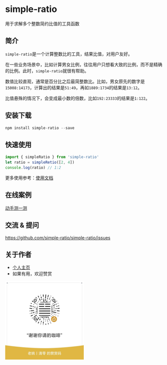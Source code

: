 # simple-ratio

用于求解多个整数简约比值的工具函数

## 简介

`simple-ratio`是一个计算整数比的工具，结果比值，对用户友好。

在一些业务场景中，比如计算男女比例，往往用户只想看大致的比例，而不是精确的比例。此时，`simple-ratio`就很有帮助。


数值比较直观，通常是百分比之后最简整数比。比如，男女原先的数字是`15008:14173`，计算出的结果是`51:49`，再如`1889:1734`的结果是`13:12`。

比值悬殊的情况下，会变成最小数的倍数，比如`192:23333`的结果是`1:122`。



## 安装下载

```js
npm install simple-ratio --save
```

## 快速使用

```js
import { simpleRatio } from 'simple-ratio'
let ratio = simpleRetio([2, 4])
console.log(ratio) // 1:2
```

更多使用参考：[使用文档](https://simple-ratio.github.io/doc/use/)

## 在线案例

<a href="https://simple-ratio.github.io/example/test.html" target=“_blank>动手测一测</a>

## 交流 & 提问

https://github.com/simple-ratio/simple-ratio/issues

## 关于作者

- [个人主页](https://juejin.cn/user/78820536232855)
- 如果有用，欢迎赞赏

<img src="./tip.jpg" alt="微信赞赏码" style="width:50%; height:auto;" />
